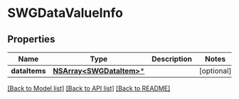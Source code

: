 # SWGDataValueInfo

## Properties
Name | Type | Description | Notes
------------ | ------------- | ------------- | -------------
**dataItems** | [**NSArray&lt;SWGDataItem&gt;***](SWGDataItem.md) |  | [optional] 

[[Back to Model list]](../README.md#documentation-for-models) [[Back to API list]](../README.md#documentation-for-api-endpoints) [[Back to README]](../README.md)


